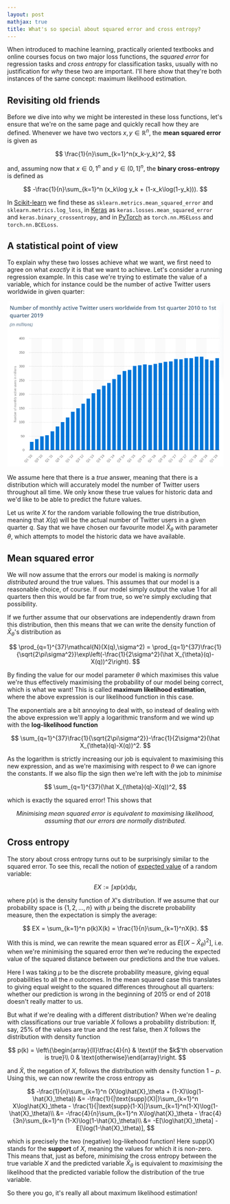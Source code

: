 ```yaml
---
layout: post
mathjax: true
title: What's so special about squared error and cross entropy?
---
```


When introduced to machine learning, practically oriented textbooks and online courses focus on two major loss functions, the *squared error* for regression tasks and *cross entropy* for classification tasks, usually with no justification for *why* these two are important. I'll here show that they're both instances of the same concept: maximum likelihood estimation.


## Revisiting old friends

Before we dive into why we might be interested in these loss functions, let's ensure that we're on the same page and quickly recall how they are defined. Whenever we have two vectors $x,y\in\mathbb R^n$, the **mean squared error** is given as

$$ \frac{1}{n}\sum_{k=1}^n(x_k-y_k)^2, $$

and, assuming now that $x\in{0,1}^n$ and $y\in(0,1]^n$, the **binary cross-entropy** is defined as

$$ -\frac{1}{n}\sum_{k=1}^n (x_k\log y_k + (1-x_k\log(1-y_k))). $$

In [Scikit-learn](https://scikit-learn.org/stable/modules/model_evaluation.html#classification-metrics) we find these as `sklearn.metrics.mean_squared_error` and `sklearn.metrics.log_loss`, in [Keras](https://keras.io/losses/) as `keras.losses.mean_squared_error` and `keras.binary_crossentropy`, and in [PyTorch](https://pytorch.org/docs/stable/nn.html#loss-functions) as `torch.nn.MSELoss` and `torch.nn.BCELoss`.


## A statistical point of view

To explain why these two losses achieve what we want, we first need to agree on what *exactly* it is that we want to achieve. Let's consider a running regression example. In this case we're trying to estimate the value of a variable, which for instance could be the number of active Twitter users worldwide in given quarter:

![alt](/img/twitter.png)

We assume here that there is a *true* answer, meaning that there is a distribution which will accurately model the number of Twitter users throughout all time. We only know these true values for historic data and we'd like to be able to predict the future values.

Let us write $X$ for the random variable following the true distribution, meaning that $X(q)$ will be the actual number of Twitter users in a given quarter $q$. Say that we have chosen our favourite model $\hat X_{\theta}$ with parameter $\theta$, which attempts to model the historic data we have available. 


## Mean squared error

We will now assume that the errors our model is making is *normally distributed* around the true values. This assumes that our model is a reasonable choice, of course. If our model simply output the value $1$ for all quarters then this would be far from true, so we're simply excluding that possibility.

If we further assume that our observations are independently drawn from this distribution, then this means that we can write the density function of $\hat X_{\theta}$'s distribution as

$$ \prod_{q=1}^{37}\mathcal{N}(X(q),\sigma^2) = \prod_{q=1}^{37}\frac{1}{\sqrt{2\pi\sigma^2}}\exp\left(-\frac{1}{2\sigma^2}(\hat X_{\theta}(q)-X(q))^2\right). $$

By finding the value for our model parameter $\theta$ which maximises this value we're thus effectively maximising the probability of our model being correct, which is what we want! This is called **maximum likelihood estimation**, where the above expression is our likelihood function in this case.

The exponentials are a bit annoying to deal with, so instead of dealing with the above expression we'll apply a logarithmic transform and we wind up with the **log-likelihood function**

$$ \sum_{q=1}^{37}\frac{1}{\sqrt{2\pi\sigma^2}}-\frac{1}{2\sigma^2}(\hat X_{\theta}(q)-X(q))^2. $$

As the logarithm is strictly increasing our job is equivalent to maximising this new expression, and as we're maximising with respect to $\theta$ we can ignore the constants. If we also flip the sign then we're left with the job to *minimise*

$$ \sum_{q=1}^{37}(\hat X_{\theta}(q)-X(q))^2, $$

which is exactly the squared error! This shows that 

<center>
  <i>Minimising mean squared error is equivalent to maximising likelihood, assuming that our errors are normally distributed.</i>
</center>


## Cross entropy

The story about cross entropy turns out to be surprisingly similar to the squared error. To see this, recall the notion of [expected value](https://en.wikipedia.org/wiki/Expected_value) of a random variable:

$$ EX := \int xp(x)d\mu, $$

where $p(x)$ is the density function of $X$'s distribution. If we assume that our probability space is $\{1,2,\dots,n\}$ with $\mu$ being the discrete probability measure, then the expectation is simply the average:

$$ EX = \sum_{k=1}^n p(k)X(k) = \frac{1}{n}\sum_{k=1}^nX(k). $$

With this is mind, we can rewrite the mean squared error as $E[(X-\hat X_\theta)^2]$, i.e. when we're minimising the squared error then we're reducing the expected value of the squared distance between our predictions and the true values.

Here I was taking $\mu$ to be the discrete probability measure, giving equal probabilities to all the $n$ outcomes. In the mean squared case this translates to giving equal weight to the squared differences throughout all quarters: whether our prediction is wrong in the beginning of 2015 or end of 2018 doesn't really matter to us.

But what if we're dealing with a different distribution? When we're dealing with classifications our true variable $X$ follows a probability distribution: If, say, 25% of the values are true and the rest false, then $X$ follows the distribution with density function 

$$ p(k) = \left\{\begin{array}{ll}\tfrac{4}{n} & \text{if the $k$'th observation is true}\\ 0 & \text{otherwise}\end{array}\right. $$

and $\tilde X$, the negation of $X$, follows the distribution with density function $1-p$. Using this, we can now rewrite the cross entropy as

$$ -\frac{1}{n}\sum_{k=1}^n (X\log\hat{X}_\theta + (1-X)\log(1-\hat{X}_\theta)) &= -\frac{1}{|\text{supp}(X)|}\sum_{k=1}^n X\log\hat{X}_\theta - \frac{1}{|\text{supp}(1-X)|}\sum_{k=1}^n(1-X)\log(1-\hat{X}_\theta)\\
&= -\frac{4}{n}\sum_{k=1}^n X\log\hat{X}_\theta - \frac{4}{3n}\sum_{k=1}^n (1-X)\log(1-\hat{X}_\theta)\\
&= -E[\log\hat{X}_\theta] - E[\log(1-\hat{X}_\theta)], $$

which is precisely the two (negative) log-likehood function! Here $\text{supp}(X)$ stands for the **support** of $X$, meaning the values for which it is non-zero. This means that, just as before, *minimising* the cross entropy between the true variable $X$ and the predicted variable $\hat X_\theta$ is equivalent to *maximising* the likelihood that the predicted variable follow the distribution of the true variable.

So there you go, it's really all about maximum likelihood estimation!
